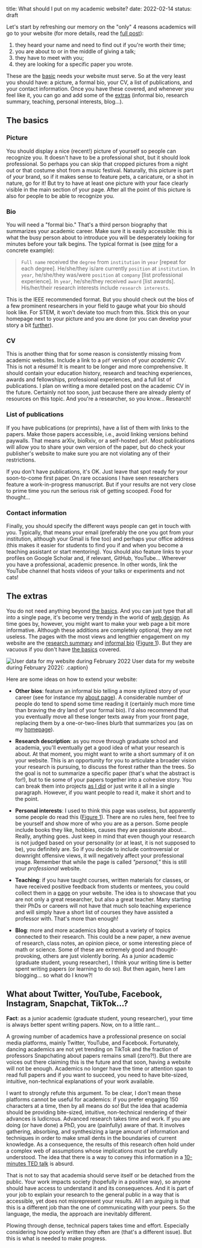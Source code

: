 title: What should I put on my academic website?
date: 2022-02-14
status: draft


Let's start by refreshing our memory on the "only" 4 reasons academics will go to
your website (for more details, read the [full post](#)):

  1. they heard your name and need to find out if you're worth their time;
  2. you are about to or in the middle of giving a talk;
  3. they have to meet with you;
  4. they are looking for a specific paper you wrote.

These are the [basic](#) needs your website must serve. So at the very least you
should have: a picture, a formal bio, your CV, a list of publications,
and your contact information. Once you have these covered, and whenever you feel
like it, you can go and add some of the [extras](#) (informal bio, research summary,
teaching, personal interests, blog...).



## The basics

### Picture
You should display a nice (recent!) picture of yourself so people can recognize you.
It doesn't have to be a professional shot, but it should look professional. So perhaps
you can skip that cropped pictures from a night out or that costume shot from a music
festival. Naturally, this picture is part of *your* brand, so if it makes sense to
feature pets, a caricature, or a shot in nature, go for it! But try to have at least
one picture with your face clearly visible in the main section of your page. After all
the point of this picture is also for people to be able to recognize you.

### Bio
You will need a "formal bio." That's a third person biography that summarizes your
academic career. Make sure it is easily accessible: this is what the busy person
about to introduce you will be desperately looking for minutes before your talk begins.
The typical format is (see [mine]({filename}/pages/bio.md) for a concrete example):

> `Full name` received the `degree` from `institution` in `year` [repeat for each degree].
> He/she/they is/are currently `position` at `institution`.
> In `year`, he/she/they was/were `position` at `company` [list professional experience].
> In `year`, he/she/they received `award` [list awards].
> His/her/their research interests include `research interests`.

This is the IEEE recommended format. But you should check out the bios of a few
prominent researchers in your field to gauge what your bio should look like.
For STEM, it won't deviate too much from this. Stick this on your homepage next
to your picture and you are done (or you can develop your story a bit [further](#)).

### CV
This is another thing that for some reason is consistently missing from academic
websites. Include a link to a `pdf` version of your *academic CV*. This is not
a r&eacute;sum&eacute;! It is meant to be longer and more comprehensive. It should
contain your education history, research and teaching experiences,
awards and fellowships, professional experiences, and a full list of publications.
I plan on writing a more detailed post on the academic CV in the future. Certainly
not too soon, just because there are already plenty of resources on this topic.
And you're a researcher, so you know... Research!

### List of publications
If you have publications (or preprints), have a list of them with links to the papers.
Make those papers accessible, i.e., avoid linking versions behind paywalls.
That means arXiv, bioRxiv, or a self-hosted `pdf`. Most publications will allow you to
share your own version of the paper, but do check your publisher's website to make
sure you are not violating any of their restrictions.

If you don't have publications, it's OK. Just leave that spot ready for your
soon-to-come first paper. On rare occasions I have seen researchers feature a
work-in-progress manuscript. But if your results are not very close to prime time
you run the serious risk of getting scooped. Food for thought...

### Contact information
Finally, you should specify the different ways people can get in touch with you.
Typically, that means your email (preferably the one you got from your institution,
although your Gmail is fine too) and perhaps your office address (this makes it easier
for students to find you if and when you become a teaching assistant or start mentoring).
You should also feature links to your profiles on Google Scholar and, if relevant,
GitHub, YouTube... Wherever you have a professional, academic presence. In other words,
link the YouTube channel that hosts videos of your talks or experiments and not cats!



## The extras

You do not need anything beyond [the basics](#). And you can just type that all into a single page,
it's become very trendy in the world of [web design](#). As time goes by, however,
you might want to make your web page a bit more informative. Although these additions are
completely optional, they are not useless. The pages with the most views and lengthier
engagement on my website are the [research summary]({filename}/pages/research.md)
and [informal bio]({filename}/pages/about.md) ([Figure 1](#)). But they are vacuous
if you don't have [the basics](#) covered.

![User data for my website during February 2022]({static}/images/blog/google_analytics.png)
User data for my website during February 2022{: .caption}


Here are some ideas on how to extend your website:

  - **Other bios**: feature an informal bio telling a more stylized story of your
    career (see for instance my [about page]({filename}/pages/about.md)).
    A considerable number of people do tend to spend some time reading it (certainly
    much more time than braving the dry land of your formal bio). I'd also recommend
    that you eventually move all these longer texts away from your front page, replacing
    them by a one-or-two-lines blurb that summarizes you (as on my
    [homepage]({filename}/pages/main.md)).

  - **Research description**: as you move through graduate school and academia, you'll
    eventually get a good idea of what your research is about. At that moment, you
    might want to write a short summary of it on your website. This is an opportunity
    for you to articulate a broader vision your research is pursuing, to discuss
    the forest rather than the trees. So the goal is not to summarize a
    specific paper (that's what the abstract is for!), but to tie some of your papers
    together into a cohesive story. You can break them into projects
    [as I did]({filename}/pages/research.md) or just write it all in a single paragraph.
    However, if you want people to read it, make it short and to the point.

  - **Personal interests**: I used to think this page was useless, but apparently some people
    do read this ([Figure 1](#)). There are no rules here, feel free to be yourself and
    show more of who you are as a person. Some people include books they like, hobbies,
    causes they are passionate about... Really, anything goes. Just keep in mind that even though
    your research is not judged based on your personality (or at least, it is not supposed
    to be), you definitely are. So if you decide to include controversial or downright
    offensive views, it will negatively affect your professional image. Remember
    that while the page is called *"personal,"* this is still your *professional* website.

  - **Teaching**: if you have taught courses, written materials for classes, or have
    received positive feedback from students or mentees, you could collect them in a
    [page]({filename}/pages/teaching.md) on your website. The idea is to showcase
    that you are not only a great researcher, but also a great teacher.
    Many starting their PhDs or careers will not have that much solo teaching
    experience and will simply have a short list of courses they have assisted a
    professor with. That's more than enough!

  - **Blog**: more and more academics blog about a variety of topics connected to their
    research. This could be a new paper, a new avenue of research, class notes,
    an opinion piece, or some interesting piece of math or science. Some of these
    are extremely good and thought-provoking, others are just violently boring.
    As a junior academic (graduate student, young researcher), I think your writing
    time is better spent writing papers (or learning to do so). But then again,
    here I am blogging... so what do I know?!


## What about Twitter, YouTube, Facebook, Instagram, Snapchat, TikTok...?

**Fact**: as a junior academic (graduate student, young researcher), your time is
always better spent writing papers. Now, on to a little rant...

A growing number of academics have a professional presence on social media platforms,
mainly Twitter, YouTube, and Facebook. Fortunately, dancing academics are not yet
trending on TikTok and the fraction of professors Snapchating about papers remains
small (zero?!). But there are voices out there claiming this is the future and
that soon, having a website will not be enough. Academics no longer have the time
or attention span to read full papers and if you want to succeed, you need to
have bite-sized, intuitive, non-technical explanations of your work available.

I want to strongly refute this argument. To be clear, I don't mean these platforms
cannot be useful for academics: if you prefer engaging 150 characters at a time,
then by all means do so! But the idea that academia should be providing bite-sized,
intuitive, non-technical rendering of their advances is ludicrous. Advanced research
takes time and work. If you are doing (or have done) a PhD, you are (painfully) aware
of that. It involves gathering, absorbing, and synthesizing a large amount of information
and techniques in order to make small dents in the boundaries of current knowledge.
As a consequence, the results of this research often hold under a complex web of
assumptions whose implications must be carefully understood. The idea that there
is a way to convey this information in a [10-minutes TED talk](#) is absurd.

That is not to say that academia should serve itself or be detached from the
public. Your work impacts society (hopefully in a positive way), so
anyone should have access to understand it and its consequences. And it is part of
your job to explain your research to the general public in a way that is accessible,
yet does not misrepresent your results. All I am arguing is that this is a different
job than the one of communicating with your peers. So the language, the media,
the approach are inevitably different.

Plowing through dense, technical papers takes time and effort. Especially considering
how poorly written they often are (that's a different issue). But this is what
is needed to make progress.
